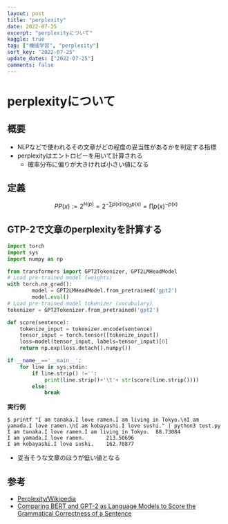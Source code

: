 ```yaml
---
layout: post
title: "perplexity"
date: 2022-07-25
excerpt: "perplexityについて"
kaggle: true
tag: ["機械学習", "perplexity"]
sort_key: "2022-07-25"
update_dates: ["2022-07-25"]
comments: false
---
```


# perplexityについて

## 概要
 - NLPなどで使われるその文章がどの程度の妥当性があるかを判定する指標
 - perplexityはエントロピーを用いて計算される
   - 確率分布に偏りが大きければ小さい値になる

## 定義

$$
PP(x) :=  2^{H(p)} = 2^{-\sum p(x) \log_2p(x)} = \prod p(x)^{-p(x)}
$$

## GTP-2で文章のperplexityを計算する

```python
import torch
import sys
import numpy as np

from transformers import GPT2Tokenizer, GPT2LMHeadModel
# Load pre-trained model (weights)
with torch.no_grad():
        model = GPT2LMHeadModel.from_pretrained('gpt2')
        model.eval()
# Load pre-trained model tokenizer (vocabulary)
tokenizer = GPT2Tokenizer.from_pretrained('gpt2')

def score(sentence):
    tokenize_input = tokenizer.encode(sentence)
    tensor_input = torch.tensor([tokenize_input])
    loss=model(tensor_input, labels=tensor_input)[0]
    return np.exp(loss.detach().numpy())

if __name__=='__main__':
    for line in sys.stdin:
        if line.strip() !='':
            print(line.strip()+'\t'+ str(score(line.strip())))
        else:
            break
```

**実行例**  
```console
$ printf "I am tanaka.I love ramen.I am living in Tokyo.\nI am yamada.I love ramen.\nI am kobayashi.I love sushi." | python3 test.py
I am tanaka.I love ramen.I am living in Tokyo.  88.73084
I am yamada.I love ramen.       213.50696
I am kobayashi.I love sushi.    162.70877
```
 - 妥当そうな文章のほうが低い値となる

## 参考
 - [Perplexity/Wikipedia](https://en.wikipedia.org/wiki/Perplexity)
 - [Comparing BERT and GPT-2 as Language Models to Score the Grammatical Correctness of a Sentence](https://www.scribendi.ai/comparing-bert-and-gpt-2-as-language-models-to-score-the-grammatical-correctness-of-a-sentence/)
